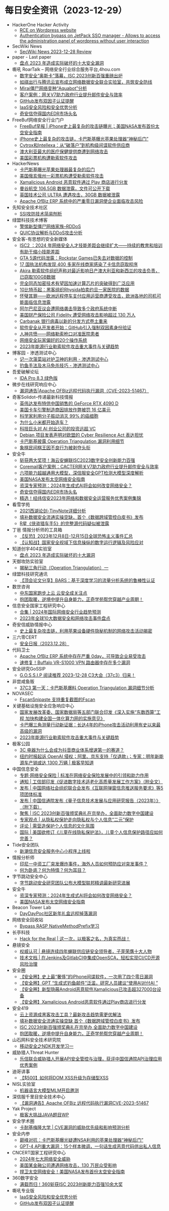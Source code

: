 # 每日安全资讯（2023-12-29）

- HackerOne Hacker Activity
  - [RCE on Wordpress website](https://hackerone.com/reports/2248328)
  - [Authentication bypass on JetPack SSO manager - Allows to access the administration panel of wordpress without user interaction](https://hackerone.com/reports/2037902)
- SecWiki News
  - [SecWiki News 2023-12-28 Review](http://www.sec-wiki.com/?2023-12-28)
- paper - Last paper
  - [盘点 2023 年造成实际破坏的十大安全漏洞](https://paper.seebug.org/3097/)
- 嘶吼 RoarTalk – 网络安全行业综合服务平台,4hou.com
  - [数字安全“奥斯卡”落幕，ISC 2023创新百强重磅出炉](https://www.4hou.com/posts/7yG8)
  - [如祺出行与腾讯云宣布成立网络数据安全联合实验室，共筑安全防线](https://www.4hou.com/posts/2qMj)
  - [Mirai僵尸网络变种“Aquabot”分析](https://www.4hou.com/posts/XXW8)
  - [客户案例：网关V7助力政府行业提升邮件安全与效率](https://www.4hou.com/posts/WKV4)
  - [GitHub发布双因子认证提醒](https://www.4hou.com/posts/OXKB)
  - [IaaS安全风险和安全优势分析](https://www.4hou.com/posts/z4k5)
  - [奇安信夺得国内EDR市场头名](https://www.4hou.com/posts/V2RB)
- FreeBuf网络安全行业门户
  - [FreeBuf早报 | iPhone史上最复杂的攻击链曝光；美国NASA发布首份太空安全指南](https://www.freebuf.com/news/388105.html)
  - [iPhone史上最复杂的攻击链，卡巴斯基曝光苹果处理器“神秘后门”](https://www.freebuf.com/news/388065.html)
  - [Cytrox和Intellexa：从“破落户”到机构级间谍软件供应商](https://www.freebuf.com/articles/paper/388049.html)
  - [澳大利亚最大的医疗保健提供商遭到网络攻击](https://www.freebuf.com/news/387994.html)
  - [美国彩票机构遭勒索软件攻击](https://www.freebuf.com/news/387976.html)
- HackerNews
  - [卡巴斯基曝光苹果处理器最复杂的后门](https://hackernews.cc/archives/48616)
  - [美国俄亥俄州一彩票机构遭受勒索软件攻击](https://hackernews.cc/archives/48609)
  - [Xamalicious Android 恶意软件通过 Play 商店进行分发](https://hackernews.cc/archives/48568)
  - [曼谷航空 106.5GB 数据泄露，文件可公开下载](https://hackernews.cc/archives/48580)
  - [英国技术公司 ULTRA 遭遇攻击，30GB 数据被泄露](https://hackernews.cc/archives/48579)
  - [Apache OfBiz ERP 系统中的严重零日漏洞使企业面临攻击风险](https://hackernews.cc/archives/48567)
- 先知安全技术社区
  - [SSI攻防技术简易刨析](https://xz.aliyun.com/t/13212)
- 绿盟科技技术博客
  - [警惕新型僵尸网络家族–RDDoS](https://blog.nsfocus.net/rddos/)
  - [QUIC协议解析与DDoS攻击分析](https://blog.nsfocus.net/quicddos/)
- 安全客-有思想的安全新媒体
  - [ISC2 ：2024 年网络安全人才技能差距会继续扩大——持续的教育和培训有助于缩小技能差距](https://www.anquanke.com/post/id/292230)
  - [GTA 5源代码泄露：Rockstar Games已失去对数据的控制](https://www.anquanke.com/post/id/292219)
  - [17 国执法机构发现 400 多家在线商家感染了卡信息窃取程序](https://www.anquanke.com/post/id/292226)
  - [Akira 勒索软件组织声称对最近影响日产澳大利亚和新西兰的攻击负责，已窃取100GB数据](https://www.anquanke.com/post/id/292224)
  - [完全同态加密技术有望因加速计算芯片的突破得到广泛应用](https://www.anquanke.com/post/id/292222)
  - [10比特币起：黑客组织Rhysida拍卖约旦一家医院的数据](https://www.anquanke.com/post/id/292212)
  - [怀璧其罪——欧洲远程停车支付应用运营商遭受攻击，欧洲各地的司机可能面临信息泄露](https://www.anquanke.com/post/id/292209)
  - [阿尔巴尼亚议会遭网络袭击导致多个政府系统中断](https://www.anquanke.com/post/id/292207)
  - [美国财产保险公司 Fidelity 遭受网络攻击影响超过 130 万人](https://www.anquanke.com/post/id/292204)
  - [Carbanak 银行病毒以新的分发方式卷土重来](https://www.anquanke.com/post/id/292202)
  - [软件安全从开发者开始：GitHub引入强制双因素身份验证](https://www.anquanke.com/post/id/292200)
  - [人神共愤——网络勒索枪口对准医院患者](https://www.anquanke.com/post/id/292198)
  - [网络安全玩家偏好的20个操作系统](https://www.anquanke.com/post/id/292195)
  - [2023年能源行业勒索软件攻击重大事件与关键趋势](https://www.anquanke.com/post/id/292191)
- 博客园 - 渗透测试中心
  - [记一次菠菜站对护卫神的利用 - 渗透测试中心](https://www.cnblogs.com/backlion/p/17933559.html)
  - [钓鱼手法及木马免杀技巧 - 渗透测试中心](https://www.cnblogs.com/backlion/p/17932908.html)
- 吾爱破解论坛
  - [IDA Pro 8.3 绿色版](https://mp.weixin.qq.com/s?__biz=MjM5Mjc3MDM2Mw==&mid=2651139931&idx=1&sn=ac5df0a27d1b7a8349351cfd96f41019&chksm=bd50bf0f8a273619b87dd94a133d68137798ba2cb46495e6f67cf3a43f2e4ced965a31e11ba5&scene=58&subscene=0#rd)
- 微步在线研究响应中心
  - [漏洞通告|Apache OFBiz远程代码执行漏洞（CVE-2023-51467）](https://mp.weixin.qq.com/s?__biz=Mzg5MTc3ODY4Mw==&mid=2247504190&idx=1&sn=c38c67aa237c784db422a13269aa0b2b&chksm=cfcab22af8bd3b3c6cd011bd10b0ca79bb0a253a190031e8bda82a2f4fade573fdb77656049e&scene=58&subscene=0#rd)
- 奇客Solidot–传递最新科技情报
  - [英伟达发布特供中国销售的 GeForce RTX 4090 D](https://www.solidot.org/story?sid=77004)
  - [美国卡车引擎制造商因排放作弊被罚 16 亿美元](https://www.solidot.org/story?sid=77003)
  - [科学家利用分子振动消灭 99% 的癌细胞](https://www.solidot.org/story?sid=77002)
  - [为什么小米都开始造车？](https://www.solidot.org/story?sid=77001)
  - [科技巨头对 AI 创业公司的投资远超 VC](https://www.solidot.org/story?sid=77000)
  - [Debian 项目发表声明对欧盟的 Cyber Resilience Act 表达担忧](https://www.solidot.org/story?sid=76999)
  - [卡巴斯基披露 Operation Triangulation 漏洞利用细节](https://www.solidot.org/story?sid=76998)
  - [象棋民间棋王因不良行为被剥夺头衔](https://www.solidot.org/story?sid=76997)
- 安全牛
  - [斩获两大奖项！海云安蝉联ISC2023数字安全创新能力百强](https://www.aqniu.com/vendor/101963.html)
  - [Coremail客户案例：CACTER网关V7助力政府行业提升邮件安全与效率](https://www.aqniu.com/vendor/101958.html)
  - [六项能力超越通用大模型，深信服安全GPT检测大模型深度解析](https://www.aqniu.com/vendor/101951.html)
  - [美国NASA发布太空网络安全指南](https://www.aqniu.com/vendor/101947.html)
  - [资深专家预测：2024年生成式AI将会如何改变网络安全？](https://www.aqniu.com/industry/101944.html)
  - [奇安信夺得国内EDR市场头名](https://www.aqniu.com/vendor/101940.html)
  - [精选！经纬信安2023年网络和数据安全运营服务优秀案例集锦](https://www.aqniu.com/vendor/101924.html)
- 看雪学苑
  - [2021西湖论剑-TinyNote详细分析](https://mp.weixin.qq.com/s?__biz=MjM5NTc2MDYxMw==&mid=2458532741&idx=1&sn=8fb6f2c1b73d5b6143067a2f0595633e&chksm=b18d0b0f86fa821990a8015900f64d4d2905577bf5c7048bd78adb3369937e3985164e508b86&scene=58&subscene=0#rd)
  - [填补数据安全流通实操空缺，首个《数据跨域管控白皮书》发布](https://mp.weixin.qq.com/s?__biz=MjM5NTc2MDYxMw==&mid=2458532741&idx=2&sn=a581f5423aea691c49209234a5347c6f&chksm=b18d0b0f86fa82192934c18fcad4845bf5091651bae53d6f31ecdaecaf741c9ae56957651003&scene=58&subscene=0#rd)
  - [R星《侠盗猎车手5》的完整源代码疑似被泄露](https://mp.weixin.qq.com/s?__biz=MjM5NTc2MDYxMw==&mid=2458532741&idx=3&sn=bec85a5157a1c974149e8602c77326ff&chksm=b18d0b0f86fa821939b6699725b016d6ee687bc5641c1b25dcced266bf387e9f3fec74e432a0&scene=58&subscene=0#rd)
- 丁爸 情报分析师的工具箱
  - [【反恐】2023年12月8日-12月15日全球恐怖主义事件汇总](https://mp.weixin.qq.com/s?__biz=MzI2MTE0NTE3Mw==&mid=2651141314&idx=1&sn=2a89c219431f6f92d5b3d72c4838d8ef&chksm=f1af43f8c6d8caeef501eee237806912cfb5cb2f65d51a85aaeed4d6bbefb9c3945f4a22261e&scene=58&subscene=0#rd)
  - [【认知战】国家安全视域下信息操纵的数字运行逻辑及风险应对](https://mp.weixin.qq.com/s?__biz=MzI2MTE0NTE3Mw==&mid=2651141314&idx=2&sn=407c5fca3939a80ffcb3d33c19296968&chksm=f1af43f8c6d8caeebe2218deca48a84587d5589946cd9e310d6d7404ea53306ca3047ee215ff&scene=58&subscene=0#rd)
- 知道创宇404实验室
  - [盘点 2023 年造成实际破坏的十大漏洞](https://mp.weixin.qq.com/s?__biz=MzAxNDY2MTQ2OQ==&mid=2650975102&idx=1&sn=7915aa395571a561ed7390cdefff6545&chksm=8079e94cb70e605adfeb419bb5091a601502a96f9fa9c559abbe20cbdbab6c98809b049d2ce9&scene=58&subscene=0#rd)
- 天御攻防实验室
  - [揭秘三角行动（Operation Triangulation）一](https://mp.weixin.qq.com/s?__biz=MzU0MzgyMzM2Nw==&mid=2247485278&idx=1&sn=9def52d0d9063e86acb16533be2a52e8&chksm=fb04c436cc734d20b8c67348f7db21fa10921ad3826b37c713e847b73972f50de82b6c1f1e6b&scene=58&subscene=0#rd)
- 绿盟科技研究通讯
  - [【顶会论文分享】BARS：基于深度学习的流量分析系统的鲁棒性认证](https://mp.weixin.qq.com/s?__biz=MzIyODYzNTU2OA==&mid=2247496522&idx=1&sn=b5941a4b1fbfaf3c374bdbf35e7893be&chksm=e84c5595df3bdc830586b95ab4684395c3b6b89c77ba07cd8d15ed9a3a1ffd3fa7cffb6533be&scene=58&subscene=0#rd)
- 数世咨询
  - [中东国家跑步上云 云安全成关注点](https://mp.weixin.qq.com/s?__biz=MzkxNzA3MTgyNg==&mid=2247506609&idx=1&sn=07753052f02ed6504bf9956655f86b35&chksm=c144a80cf633211ad6c66bf98cd8b6a3000727a7e88fe2e0dcb4464252ce524ec1d446049d47&scene=58&subscene=0#rd)
  - [抱团取暖，逆境中提升自身能力，正奇学苑帮您穿越产业周期！](https://mp.weixin.qq.com/s?__biz=MzkxNzA3MTgyNg==&mid=2247506609&idx=2&sn=6e35fc7a1599ae616b97691e2269039b&chksm=c144a80cf633211a70a153d1bbdce7d9bfd6ceeb6b230384a90c87d891703b41a638c0cdf0cd&scene=58&subscene=0#rd)
- 信息安全国家工程研究中心
  - [合集 | 2024年国际网络安全行业趋势预测](https://mp.weixin.qq.com/s?__biz=MzU5OTQ0NzY3Ng==&mid=2247495673&idx=1&sn=05698e8f07eb403e938039977bbe8e7d&chksm=feb66eeac9c1e7fc1369430761976314e0a97cc197297eb6022f9d24fd24231f939914514988&scene=58&subscene=0#rd)
  - [2023年全球10大数据安全和网络攻击事件盘点](https://mp.weixin.qq.com/s?__biz=MzU5OTQ0NzY3Ng==&mid=2247495673&idx=2&sn=b9aed6c814b107d4ec22605d2321f554&chksm=feb66eeac9c1e7fcdc98e175b06b324f4e44fa23f72fc954fcc24227626d3748d2e6ad5d1dd6&scene=58&subscene=0#rd)
- 奇安信威胁情报中心
  - [史上最复杂攻击链，利用苹果设备硬件隐秘机制的网络攻击活动揭密](https://mp.weixin.qq.com/s?__biz=MzI2MDc2MDA4OA==&mid=2247509240&idx=1&sn=5f2cea57e55b5447430a287f975a6a29&chksm=ea66538fdd11da99309378064b349817cb9f8b1aec87ff64f8619c25e5707a37b5c4aa192bda&scene=58&subscene=0#rd)
- 三六零CERT
  - [安全日报（2023.12.28）](https://mp.weixin.qq.com/s?__biz=MzU5MjEzOTM3NA==&mid=2247500602&idx=1&sn=8f250ae1b9e81ccbfbc731140139775d&chksm=fe26c63bc9514f2da362bf4815fd92f76151fa11a7bcabf63d36551dce2d24336be6c23926c8&scene=58&subscene=0#rd)
- 代码卫士
  - [Apache OfBiz ERP 系统中存在严重 0day，可导致企业易受攻击](https://mp.weixin.qq.com/s?__biz=MzI2NTg4OTc5Nw==&mid=2247518521&idx=1&sn=1981e731d1738fca24d6f23367a2309a&chksm=ea94b853dde3314523bf4530e8e7dd8433fca5300463e3b5be814ffb24e432974a29cde2e393&scene=58&subscene=0#rd)
  - [速修复！Buffalo VR-S1000 VPN 路由器中存在多个漏洞](https://mp.weixin.qq.com/s?__biz=MzI2NTg4OTc5Nw==&mid=2247518521&idx=2&sn=d1483115a5167b8609e5a7831a484672&chksm=ea94b853dde33145411a1b3ea61de5a9a53c48827d14d5ada05726694e593b5b6974c761e302&scene=58&subscene=0#rd)
- 安全研究GoSSIP
  - [G.O.S.S.I.P 阅读推荐 2023-12-28 C3大会（37c3）归来！](https://mp.weixin.qq.com/s?__biz=Mzg5ODUxMzg0Ng==&mid=2247497062&idx=1&sn=30720523fcbb4a788e4ea251c9b0ced8&chksm=c063dbbff71452a9997f2ccd009ff5a05314e8ce8082fd838a37684a1d3169c236e68623f865&scene=58&subscene=0#rd)
- 非尝咸鱼贩
  - [37C3 第一天：卡巴斯基爆料 Operation Triangulation 漏洞细节分析](https://mp.weixin.qq.com/s?__biz=Mzk0NDE3MTkzNQ==&mid=2247485233&idx=1&sn=a24fb38d35f7cb8a4b47bc478c47521c&chksm=c329f9c1f45e70d7ead142aca54f7bd994790944635eeda80ff2b04a38c19c7b290838b933b7&scene=58&subscene=0#rd)
- NOVASEC
  - [FscanSnipaste 支持重复截图的Fscan](https://mp.weixin.qq.com/s?__biz=MzUzODU3ODA0MA==&mid=2247489327&idx=1&sn=f9d02ee0305aaa7b516cf953f076c10a&chksm=fad4ca38cda3432ecaa8eac0338a6ec9981f695926305306a28f47ac775d4f89db9949381226&scene=58&subscene=0#rd)
- 关键基础设施安全应急响应中心
  - [国家发展改革委、国家数据局等五部门联合印发《深入实施“东数西算”工程 加快构建全国一体化算力网的实施意见》](https://mp.weixin.qq.com/s?__biz=MzkyMzAwMDEyNg==&mid=2247541497&idx=1&sn=79893b263112ea56991338d56e886d67&chksm=c1e9aea8f69e27be31b8fd9d2419b6d7637396ba8c11dcfd1099497612333016696b334d7e5b&scene=58&subscene=0#rd)
  - [卡巴曝三角测量行动新证据：长达4年的iPhone攻击活动利用有史以来最高级的漏洞](https://mp.weixin.qq.com/s?__biz=MzkyMzAwMDEyNg==&mid=2247541497&idx=2&sn=b8b23d86ba0131b543316790abfe989b&chksm=c1e9aea8f69e27beff65a131fdc58123b0c9bd7d422a3eb73f26119d8c8f256ebe27b1dddbdc&scene=58&subscene=0#rd)
  - [2023年能源行业勒索软件攻击重大事件与关键趋势](https://mp.weixin.qq.com/s?__biz=MzkyMzAwMDEyNg==&mid=2247541497&idx=3&sn=31a8985befbd686fe04a257efb9b5fce&chksm=c1e9aea8f69e27be425124a64c22a94288f5e50c3079e335767a1c8d5ef4f69c5a095df2646a&scene=58&subscene=0#rd)
- 极客公园
  - [3C 电器为什么会成为抖音商业体系增速第一的赛道？](https://mp.weixin.qq.com/s?__biz=MTMwNDMwODQ0MQ==&mid=2653029106&idx=1&sn=33b04b195e96d3645f58b2891fe999c1&chksm=7e577f444920f652578ef02890848335291d1d5b38da2d5d1a51655a96a340a429d29190f25c&scene=58&subscene=0#rd)
  - [纽约时报起诉 OpenAI 侵权；阿里、京东支持「仅退款」；专家：明年新能源车产销或达 1300 万辆 | 极客早知道](https://mp.weixin.qq.com/s?__biz=MTMwNDMwODQ0MQ==&mid=2653028747&idx=1&sn=ff8b19f73ba3bc74849a41b5dfbd0dd3&chksm=7e577c3d4920f52bcd31c40b7b1bbd32c538a335d5cb0ef255df422ab1d79915c241a04bcd62&scene=58&subscene=0#rd)
- 中国信息安全
  - [专题·网络安全保险 | 标准在网络安全保险发展中的引领和助力作用](https://mp.weixin.qq.com/s?__biz=MzA5MzE5MDAzOA==&mid=2664201235&idx=1&sn=9068102ebad75af3fdbe8341716cc6cf&chksm=8b597eeabc2ef7fc6910e4058b2cb3f8109462d9dc9b2645c362476f5fd147689438f3d40259&scene=58&subscene=0#rd)
  - [通知 | 工信部印发《促进数字技术适老化高质量发展工作方案》（附全文）](https://mp.weixin.qq.com/s?__biz=MzA5MzE5MDAzOA==&mid=2664201235&idx=2&sn=e6046d7776447c8e6569a128bef96769&chksm=8b597eeabc2ef7fc6865735696f555eb0ed35c0edf5b6f38ce5c7e55705ff13028681a416866&scene=58&subscene=0#rd)
  - [发布 | 中国网络社会组织联合会发布《互联网弹窗信息推送服务要求》等5项团体标准](https://mp.weixin.qq.com/s?__biz=MzA5MzE5MDAzOA==&mid=2664201235&idx=3&sn=bca9b1f95d9ee538363f389b8ad0e894&chksm=8b597eeabc2ef7fca4485edb608fe4018438967fa7095fbd8d8824ff61cff841f9ed50135d1f&scene=58&subscene=0#rd)
  - [发布 | 中国信通院发布《量子信息技术发展与应用研究报告（2023年）》（附下载）](https://mp.weixin.qq.com/s?__biz=MzA5MzE5MDAzOA==&mid=2664201235&idx=4&sn=c1121c0adf6a38bd2dcae53be6bf1d38&chksm=8b597eeabc2ef7fcec55618f997f91cee742495ec7ddea4c2e789e4f75332cdc329ba0932173&scene=58&subscene=0#rd)
  - [聚焦 | ISC 2023创新百强颁奖典礼在京举办，全面助力数字中国建设](https://mp.weixin.qq.com/s?__biz=MzA5MzE5MDAzOA==&mid=2664201235&idx=5&sn=2bf5772738dbbc1b5d887ee9aa288436&chksm=8b597eeabc2ef7fce5b7184f8850c47abb91d64d50db1050c97e7f6effc9cda48d37958fe5ac&scene=58&subscene=0#rd)
  - [专家观点 | 从隐私权保护走向隐私权与个人信息“二元”保护](https://mp.weixin.qq.com/s?__biz=MzA5MzE5MDAzOA==&mid=2664201235&idx=6&sn=cbe0511a9a9a9aae712f2da98a78b25c&chksm=8b597eeabc2ef7fc765581717e9f8b980b8c2a2b5735a1f01a364619e4531a06c8e5f866e3a3&scene=58&subscene=0#rd)
  - [评论 | 需营造保护个人信息的文化氛围](https://mp.weixin.qq.com/s?__biz=MzA5MzE5MDAzOA==&mid=2664201235&idx=7&sn=fd78126a9316201e6d0dd4ead0da9b94&chksm=8b597eeabc2ef7fcc1fcb81379b79c9e860369dfcf602db432dc8d2176086cec85cd8ad02bfc&scene=58&subscene=0#rd)
  - [国际 | 美国欲修订《儿童在线隐私保护法》，儿童个人信息保护路径应如何完善？](https://mp.weixin.qq.com/s?__biz=MzA5MzE5MDAzOA==&mid=2664201235&idx=8&sn=ee3b4f2a8776d088ef64d371f55cad73&chksm=8b597eeabc2ef7fcf727560eae1412a7460b821114a525caca0cfdfd5a8a1ba3fd16a0f9b26f&scene=58&subscene=0#rd)
- Tide安全团队
  - [新潮信息安全服务中心小程序上线啦](https://mp.weixin.qq.com/s?__biz=Mzg2NTA4OTI5NA==&mid=2247513504&idx=1&sn=95fbd0599248e9dc49ec99ff163645f1&chksm=ce5d97c1f92a1ed731ea2d92cc01f494ae96e3848bd4731c2f3a21d0289f2564b2ea1b90ea07&scene=58&subscene=0#rd)
- 情报分析师
  - [印尼一中资工厂突发爆炸事件，海外人员如何预防应对突发事件？](https://mp.weixin.qq.com/s?__biz=MzA3Mjc1MTkwOA==&mid=2650543351&idx=1&sn=ff5dd58f2f0168ff604d8d9fc04021c3&chksm=87113abcb066b3aa3b3012a6c20941e9cc53038042abc09141dec8110862700f82f98a250467&scene=58&subscene=0#rd)
  - [何为卧底？何为特情？何为耳目？](https://mp.weixin.qq.com/s?__biz=MzA3Mjc1MTkwOA==&mid=2650543351&idx=2&sn=d438a3c03dd39c401bed99c08da8c423&chksm=87113abcb066b3aacf87759858c03c434d4f3d9c9a46529a68d8b8645cf8c3f4f6d6eed8d7ef&scene=58&subscene=0#rd)
- 字节跳动安全中心
  - [字节跳动安全研究团队公布大模型联邦精调最新研究进展](https://mp.weixin.qq.com/s?__biz=MzUzMzcyMDYzMw==&mid=2247492096&idx=1&sn=919a27d688b1686d2ed90349d48d9cc2&chksm=fa9d1956cdea9040307e7d732f2cc30e48b402c9a837fcce50badbe6470cb2e38f2a9b822ae3&scene=58&subscene=0#rd)
- 安全牛
  - [资深专家预测：2024年生成式AI将会如何改变网络安全？](https://mp.weixin.qq.com/s?__biz=MjM5Njc3NjM4MA==&mid=2651127071&idx=1&sn=c99be98c9d4dd43b0d0bc87ec728ed8a&chksm=bd144dcc8a63c4da3c53626d297910ddc66e9692569a4bdffe76f176c8553a030c8903fbe2b5&scene=58&subscene=0#rd)
  - [美国NASA发布太空网络安全指南](https://mp.weixin.qq.com/s?__biz=MjM5Njc3NjM4MA==&mid=2651127071&idx=2&sn=8e67c0b016d0bc84ec34fd6aa3e44059&chksm=bd144dcc8a63c4da3403aa46a8942a7bc3aa887b94dc84d69add569d8f3db0b1806b871e92cc&scene=58&subscene=0#rd)
- Beacon Tower Lab
  - [DayDayPoc社区新年礼盒远程掉落漏洞](https://mp.weixin.qq.com/s?__biz=MzkzNjMxNDM0Mg==&mid=2247486289&idx=1&sn=26f02bac7ae303b68218de9d37dac059&chksm=c2a1dfd8f5d656ce09868d07c435ce93630f005e2364b8a2ddc54ff7465cd0f321e3ca2cb0b2&scene=58&subscene=0#rd)
- 网络安全回收站
  - [Bypass RASP NativeMethodPrefix学习](https://mp.weixin.qq.com/s?__biz=Mzg2MTc1NDAxMA==&mid=2247484047&idx=1&sn=3bae9d2078eb349ea629b2ad32320668&chksm=ce13057af9648c6c13fbd52f10231b61754f1ed42e9a113d5fc3ded801392156bad81f79f6d5&scene=58&subscene=0#rd)
- 长亭科技
  - [Hack for the Real | 这一次，以极客之名，为真实而战！](https://mp.weixin.qq.com/s?__biz=MzIwNDA2NDk5OQ==&mid=2651386583&idx=1&sn=6614d9906a75150064cc5e00da63065f&chksm=8d39835fba4e0a49d34d1a17a36788e0997d60e245b41ad63cda39038498ff1ac105c2e5ccb9&scene=58&subscene=0#rd)
- 悬镜安全
  - [权威认可 | 悬镜连续四年蝉联供应链安全领导者，子芽荣膺十大人物](https://mp.weixin.qq.com/s?__biz=MzA3NzE2ODk1Mg==&mid=2647789382&idx=1&sn=ab824d63d9a1029d62c55fcceb3f5512&chksm=87708711b0070e0703cd5754bd3d2a3d26d5770a15753268109b77b1eca0b28466779e909879&scene=58&subscene=0#rd)
  - [技术文档 | 在Jenkins及GitlabCI中集成OpenSCA，轻松实现CI/CD开源风险治理](https://mp.weixin.qq.com/s?__biz=MzA3NzE2ODk1Mg==&mid=2647789382&idx=2&sn=8699709dd61bd43b77becb6978565878&chksm=87708711b0070e07f557db5f8d6535d780580c2553aea8c7bb268c436b0d37a23f62da45a869&scene=58&subscene=0#rd)
- 安全圈
  - [【安全圈】史上最“奢侈”的iPhone间谍软件，一次用了四个零日漏洞](https://mp.weixin.qq.com/s?__biz=MzIzMzE4NDU1OQ==&mid=2652051124&idx=1&sn=6d874cefef2329fda8bf9b08066891f6&chksm=f36e3af4c419b3e2f3ef679ba4b897df4f26121e3194bc724e6244615ca8eb89dfcae29735d8&scene=58&subscene=0#rd)
  - [【安全圈】GPT “生成式钓鱼邮件”泛滥，研究人员建议“使用AI对付AI ”](https://mp.weixin.qq.com/s?__biz=MzIzMzE4NDU1OQ==&mid=2652051124&idx=2&sn=d7f8d045d01b3f080109a415112630a6&chksm=f36e3af4c419b3e2374b3085d1480fa6a9dac32b51d3263c02ba2018579419b86723ae6a608a&scene=58&subscene=0#rd)
  - [【安全圈】新型隐蔽Android恶意软件Xamalicious已攻击超327000台设备](https://mp.weixin.qq.com/s?__biz=MzIzMzE4NDU1OQ==&mid=2652051124&idx=3&sn=91b908f3c19ad37705179aea551f06d1&chksm=f36e3af4c419b3e242992736deef7f486ecda2b621de3b5f00d56a3525c8faa4998afff38e9a&scene=58&subscene=0#rd)
  - [【安全圈】Xamalicious Android恶意软件通过Play商店进行分发](https://mp.weixin.qq.com/s?__biz=MzIzMzE4NDU1OQ==&mid=2652051124&idx=4&sn=ab1b9858e6104553fdf3cc83028fe698&chksm=f36e3af4c419b3e24ea118ef3f690180f3e4e216bc8c5df54694e0bcf47a3a213621f95714ae&scene=58&subscene=0#rd)
- 安全419
  - [云上资源成黑客攻击工具？最新攻击趋势需更优解法](https://mp.weixin.qq.com/s?__biz=MzUyMDQ4OTkyMg==&mid=2247536641&idx=1&sn=048c2328e17b3ee740d108c135b9e1b3&chksm=f9eb8eacce9c07ba8a551a4b4d764a98aa33bb3b647ce65de9c52c56e38759ae175b45653e12&scene=58&subscene=0#rd)
  - [填补数据安全流通实操空缺 首个《数据跨域管控白皮书》发布](https://mp.weixin.qq.com/s?__biz=MzUyMDQ4OTkyMg==&mid=2247536641&idx=2&sn=e13f6ef48b06925159be2b5475f0abe9&chksm=f9eb8eacce9c07ba94f6efe98c4397912c10cadcb54e6030f4d76753c688006499472a5ba786&scene=58&subscene=0#rd)
  - [ISC 2023创新百强颁奖典礼在京举办 全面助力数字中国建设](https://mp.weixin.qq.com/s?__biz=MzUyMDQ4OTkyMg==&mid=2247536641&idx=3&sn=3f39cc860f11411a170f681085cf195b&chksm=f9eb8eacce9c07ba34d5a9367aa1ea97abc838d037bd7b1a0fd4aa5b3e91662e374a306a1c65&scene=58&subscene=0#rd)
  - [抱团取暖，逆境中提升自身能力，正奇学苑帮您穿越产业周期！](https://mp.weixin.qq.com/s?__biz=MzUyMDQ4OTkyMg==&mid=2247536641&idx=4&sn=d6841d8878e62fcf264feb8a3785ef6a&chksm=f9eb8eacce9c07bad55b6e4717aa0718d976c57829d3ceaf5811252d07a1efa1a0cf1cdd1e9d&scene=58&subscene=0#rd)
- 山石网科安全技术研究院
  - [移动安全之NDK开发学习一](https://mp.weixin.qq.com/s?__biz=MzUzMDUxNTE1Mw==&mid=2247503461&idx=1&sn=9d9334b753bfc1aa67669bfb31f01c2d&chksm=fa521bdbcd2592cd8aa1da649f40258f729064d24a4c3fef5fd51664dcff2b5a736bcb161e00&scene=58&subscene=0#rd)
- 威胁猎人Threat Hunter
  - [乐信联合威胁猎人开展API安全管控与治理，获评中国信通院API治理应用优秀案例](https://mp.weixin.qq.com/s?__biz=MzI3NDY3NDUxNg==&mid=2247496776&idx=1&sn=d4d1be4d6c1c81da8ba9e14f4e48ae31&chksm=eb12d273dc655b65e99ae2f20dea7e9a4f266e7fc04218a11d8d06ef71bd52a21bd671fd7df2&scene=58&subscene=0#rd)
- 迪哥讲事
  - [【$500】如何将DOM XSS升级为存储型XSS](https://mp.weixin.qq.com/s?__biz=MzIzMTIzNTM0MA==&mid=2247493167&idx=1&sn=5b8bf300a9d64ce2fffc1ee41a7b25b5&chksm=e8a5ec4cdfd2655af5e1920222b51b05ff93470aa798649b7e51abc6518076c4dddd7389f0fd&scene=58&subscene=0#rd)
- NISL实验室
  - [机器语言大模型MLM开启邀测](https://mp.weixin.qq.com/s?__biz=MzUxMTEwOTA3OA==&mid=2247485626&idx=1&sn=3405053d1b4da310afb64c4866ae3074&chksm=f979fa03ce0e731599a27a2eda417a3d5a0eb413748af9df6044194b56b93a45c5438dcdb29a&scene=58&subscene=0#rd)
- 深信服千里目安全技术中心
  - [【漏洞通告】Apache OFBiz 远程代码执行漏洞CVE-2023-51467](https://mp.weixin.qq.com/s?__biz=Mzg2NjgzNjA5NQ==&mid=2247521899&idx=1&sn=a5fece14475cb73a00fabf16ebc6b296&chksm=ce461d7bf931946d598a44a87fefef26a92feec9e66b648fac23556ab95936befdf00a043b9e&scene=58&subscene=0#rd)
- Yak Project
  - [极客大挑战JAVA题目WP](https://mp.weixin.qq.com/s?__biz=Mzk0MTM4NzIxMQ==&mid=2247518601&idx=1&sn=66c65920308241bee8a9d36efaa25305&chksm=c2d1f52df5a67c3b6ce7b9e82f1f89ebf558cc4ac6e36f93e24964acfb83989813b80d3e1cc7&scene=58&subscene=0#rd)
- 安全学术圈
  - [卡耐基梅隆大学 | CVE漏洞的威胁优先级和影响预测分析](https://mp.weixin.qq.com/s?__biz=MzU5MTM5MTQ2MA==&mid=2247490075&idx=1&sn=a6a1b6796c71003e0701e26542f268ee&chksm=fe2ee590c9596c862efe515bb28d270130066206277ae21ddd1f9977cedb15b1d70f29bc01f3&scene=58&subscene=0#rd)
- 安全内参
  - [巅峰对抗：卡巴斯基曝光疑遭NSA利用的苹果处理器“神秘后门”](https://mp.weixin.qq.com/s?__biz=MzI4NDY2MDMwMw==&mid=2247510707&idx=1&sn=d2bdd4b2a1d4b929e8f2fce7ac93f01b&chksm=ebfaed93dc8d6485dbe3c54e5ba69d2eacf8f3cfdd3650a7ba206866af436694e3d5d5175c18&scene=58&subscene=0#rd)
  - [GPT-4 API重大漏洞：15个样本微调，一句话生成恶意代码供出私人信息](https://mp.weixin.qq.com/s?__biz=MzI4NDY2MDMwMw==&mid=2247510707&idx=2&sn=9992a60b74aceae730b4e54d3a1390b1&chksm=ebfaed93dc8d6485e4c99fcf8abeb90a33ea5915bb174498bf8783c049e3c43bc12398e55f0b&scene=58&subscene=0#rd)
- CNCERT国家工程研究中心
  - [2024年七大网络安全威胁](https://mp.weixin.qq.com/s?__biz=MzUzNDYxOTA1NA==&mid=2247542033&idx=1&sn=5ee2995f12876bfe50df48150bf11bbd&chksm=fa9393d0cde41ac64a23a2b5e151e0296c78d62a88d832131f61930c662d6016a43e27e8a812&scene=58&subscene=0#rd)
  - [美国某金融公司遭遇网络攻击，130 万民众受影响](https://mp.weixin.qq.com/s?__biz=MzUzNDYxOTA1NA==&mid=2247542033&idx=2&sn=b38807c7896066ac38e466d2645089c0&chksm=fa9393d0cde41ac68c67a48a46606a0b1d9da3318d24b1160ebb7ba7b69a16251e6aba1f841c&scene=58&subscene=0#rd)
  - [捍卫太空网络安全！美国NASA发布首份太空安全指南](https://mp.weixin.qq.com/s?__biz=MzUzNDYxOTA1NA==&mid=2247542033&idx=3&sn=3036c829ff07b991e5e52291cfe51d18&chksm=fa9393d0cde41ac6343da3b0fd90df27cf5ee4defecddbc1111477cf568acaa41ec917e8b263&scene=58&subscene=0#rd)
- 360数字安全
  - [满载而归！360斩获ISC 2023创新能力百强10余大奖](https://mp.weixin.qq.com/s?__biz=MzA4MTg0MDQ4Nw==&mid=2247568220&idx=1&sn=2a0256e296d0efef7f884eab53ca7d30&chksm=9f8d5b54a8fad242ca02f46cc230b68aeaa95a78dc77aae0131e55cfeb3771145f9b299c347d&scene=58&subscene=0#rd)
- 嘶吼专业版
  - [IaaS安全风险和安全优势分析](https://mp.weixin.qq.com/s?__biz=MzI0MDY1MDU4MQ==&mid=2247572608&idx=1&sn=791ec60fbcf8d4a5a18ae424b61dd045&chksm=e9140cbade6385ac05c6f1e54d3e18c6ed95854dc7341ec9c062f4cac3d9b55708128939ffb6&scene=58&subscene=0#rd)
  - [GitHub发布双因子认证提醒](https://mp.weixin.qq.com/s?__biz=MzI0MDY1MDU4MQ==&mid=2247572608&idx=2&sn=fc9b807318fc04e613809e7df3821db5&chksm=e9140cbade6385acbe4d81bc7ef75d473b5f67e39d019135a47d49c5aaada41da2612c071151&scene=58&subscene=0#rd)

